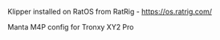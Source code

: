 Klipper installed on RatOS from RatRig - https://os.ratrig.com/

Manta M4P config for Tronxy XY2 Pro
